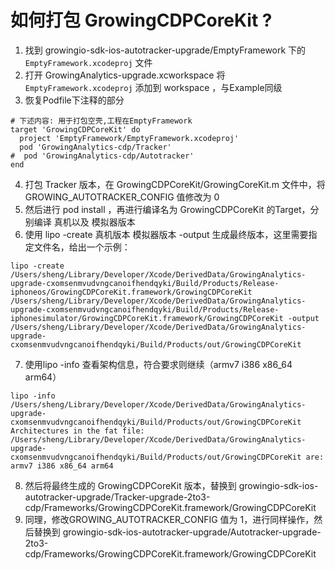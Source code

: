 # 如何打包 GrowingCDPCoreKit ?

1. 找到 growingio-sdk-ios-autotracker-upgrade/EmptyFramework 下的 `EmptyFramework.xcodeproj` 文件
2. 打开 GrowingAnalytics-upgrade.xcworkspace 将 `EmptyFramework.xcodeproj`  添加到 workspace ，与Example同级
3. 恢复Podfile下注释的部分

```
# 下述内容: 用于打包空壳,工程在EmptyFramework
target 'GrowingCDPCoreKit' do
  project 'EmptyFramework/EmptyFramework.xcodeproj'
  pod 'GrowingAnalytics-cdp/Tracker'
#  pod 'GrowingAnalytics-cdp/Autotracker'
end
```

4. 打包 Tracker 版本，在 GrowingCDPCoreKit/GrowingCoreKit.m 文件中，将 GROWING_AUTOTRACKER_CONFIG 值修改为 0
5. 然后进行 pod install ，再进行编译名为 GrowingCDPCoreKit 的Target，分别编译 真机以及 模拟器版本
6. 使用 lipo -create 真机版本 模拟器版本 -output 生成最终版本，这里需要指定文件名，给出一个示例：

```
lipo -create /Users/sheng/Library/Developer/Xcode/DerivedData/GrowingAnalytics-upgrade-cxomsenmvudvngcanoifhendqyki/Build/Products/Release-iphoneos/GrowingCDPCoreKit.framework/GrowingCDPCoreKit /Users/sheng/Library/Developer/Xcode/DerivedData/GrowingAnalytics-upgrade-cxomsenmvudvngcanoifhendqyki/Build/Products/Release-iphonesimulator/GrowingCDPCoreKit.framework/GrowingCDPCoreKit -output /Users/sheng/Library/Developer/Xcode/DerivedData/GrowingAnalytics-upgrade-cxomsenmvudvngcanoifhendqyki/Build/Products/out/GrowingCDPCoreKit
```

7. 使用lipo -info 查看架构信息，符合要求则继续（armv7 i386 x86_64 arm64）

```
lipo -info /Users/sheng/Library/Developer/Xcode/DerivedData/GrowingAnalytics-upgrade-cxomsenmvudvngcanoifhendqyki/Build/Products/out/GrowingCDPCoreKit
Architectures in the fat file: /Users/sheng/Library/Developer/Xcode/DerivedData/GrowingAnalytics-upgrade-cxomsenmvudvngcanoifhendqyki/Build/Products/out/GrowingCDPCoreKit are: armv7 i386 x86_64 arm64
```

8. 然后将最终生成的 GrowingCDPCoreKit 版本，替换到 growingio-sdk-ios-autotracker-upgrade/Tracker-upgrade-2to3-cdp/Frameworks/GrowingCDPCoreKit.framework/GrowingCDPCoreKit
9. 同理，修改GROWING_AUTOTRACKER_CONFIG 值为 1，进行同样操作，然后替换到 growingio-sdk-ios-autotracker-upgrade/Autotracker-upgrade-2to3-cdp/Frameworks/GrowingCDPCoreKit.framework/GrowingCDPCoreKit

 